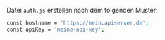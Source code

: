 Datei `auth.js` erstellen nach dem folgenden Muster:
```bash
const hostname = 'https://mein.apiserver.de';
const apiKey = 'meine-api-key';
```

